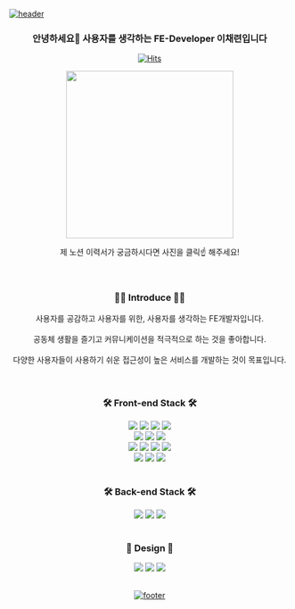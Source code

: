 [![header](https://capsule-render.vercel.app/api?type=waving&color=gradient&height=300&section=header&text=CHAERYEON&fontSize=80&animation=twinkling&descAlignY=30)]([https://github.com/CHAERYEON-LEE])

<div align="center">
<div>
<h3>안녕하세요👋 사용자를 생각하는 FE-Developer 이채련입니다</h3>
    
[![Hits](https://hits.seeyoufarm.com/api/count/incr/badge.svg?url=https%3A%2F%2Fgithub.com%2FCHAERYEON-LEE&count_bg=%23FECFF6&title_bg=%23F04E73&icon=github.svg&icon_color=%23E7E7E7&title=hits&edge_flat=false)](https://hits.seeyoufarm.com)
    
<a href="https://wistful-apparel-ecb.notion.site/FE-Developer-fbeba8f3017642a9b219c0e08bb2502e"><img src="https://user-images.githubusercontent.com/89028068/212223812-9e683f18-9505-4235-b762-672bce5e3b2f.png" width="300px" height="300px"></a>

<span>
제 노션 이력서가 궁금하시다면 사진을 클릭☝ 해주세요!
<span>
</div>
    
<br/>
<br/>

### 👩‍💻 Introduce 👩‍💻
사용자를 공감하고 사용자를 위한, 사용자를 생각하는 FE개발자입니다.<br/>   
공동체 생활을 즐기고 커뮤니케이션을 적극적으로 하는 것을 좋아합니다.<br/>    
다양한 사용자들이 사용하기 쉬운 접근성이 높은 서비스를 개발하는 것이 목표입니다.  
<br/>
<br/>
    
### 🛠 Front-end Stack 🛠
<img src="https://img.shields.io/badge/HTML5-E34F26?style=flat&logo=HTML5&logoColor=white" />
<img src="https://img.shields.io/badge/CSS3-1572B6?style=flat&logo=CSS3&logoColor=white" />
<img src="https://img.shields.io/badge/JavaScript-F7DF1E?style=flat&logo=JavaScript&logoColor=white" />
<img src="https://img.shields.io/badge/TypeScript-3178C6?style=flat&logo=TypeScript&logoColor=white" />
<br/>
<img src="https://img.shields.io/badge/React-61DAFB?style=flat&logo=React&logoColor=white"/>
<img src="https://img.shields.io/badge/Redux-764ABC?style=flat&logo=Redux&logoColor=white"/>
<img src="https://img.shields.io/badge/Next.js-000000?style=flat&logo=Next.js&logoColor=white"/>
<br/>
<img src="https://img.shields.io/badge/styled components-DB7093?style=flat&logo=styledcomponents&logoColor=white"/>
<img src="https://img.shields.io/badge/Sass-CC6699?style=flat&logo=Sass&logoColor=white"/>
<img src="https://img.shields.io/badge/Tailwind CSS-06B6D4?style=flat&logo=Tailwind CSS&logoColor=white"/>
<img src="https://img.shields.io/badge/Framer-0055FF?style=flat&logo=Framer&logoColor=white"/>
<br/>
<img src="https://img.shields.io/badge/Storybook-FF4785?style=flat&logo=Storybook&logoColor=white"/>
<img src="https://img.shields.io/badge/Webpack-8DD6F9?style=flat&logo=Webpack&logoColor=white"/>
<img src="https://img.shields.io/badge/Babel-F9DC3E?style=flat&logo=Babel&logoColor=white"/>
<br/>
<br/>

### 🛠 Back-end Stack 🛠
<img src="https://img.shields.io/badge/Node.js-339933?style=flat&logo=Node.js&logoColor=white"/>
<img src="https://img.shields.io/badge/Express-000000?style=flat&logo=Express&logoColor=white"/>
<img src="https://img.shields.io/badge/MongoDB-47A248?style=flat&logo=MongoDB&logoColor=white"/>
<br/>
<br/>

### 🎀 Design 🎀
<img src="https://img.shields.io/badge/Figma-F24E1E?style=flat&logo=Figma&logoColor=white"/>
<img src="https://img.shields.io/badge/Adobe Photoshop-31A8FF?style=flat&logo=Adobe Photoshop&logoColor=white"/>
<img src="https://img.shields.io/badge/Adobe Illustrator-FF9A00?style=flat&logo=Adobe Illustrator&logoColor=white"/>
    
<br/>
<br/>
    
[![footer](https://capsule-render.vercel.app/api?type=waving&color=gradient&height=150&section=footer&fontSize=80&animation=twinkling&descAlignY=30)]([https://github.com/CHAERYEON-LEE])
